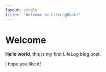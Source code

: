 ```yaml
---
layout: single
title:  "Welcome to LifeLogBook!"
---
```

 
 # Welcome
 
 **Hello world**, this is my first LifeLog blog post.
 
 I hope you like it!

